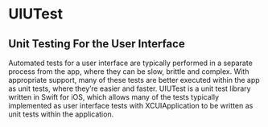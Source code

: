 # UIUTest
## Unit Testing For the User Interface

Automated tests for a user interface are typically performed in a separate process from the app, where they can be slow, brittle and complex. With appropriate support, many of these tests are better executed within the app as unit tests, where they’re easier and faster. UIUTest is a unit test library written in Swift for iOS, which allows many of the tests typically implemented as user interface tests with XCUIApplication to be written as unit tests within the application.
